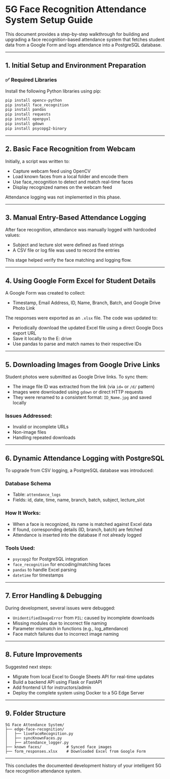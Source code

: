 # 5G Face Recognition Attendance System Setup Guide

This document provides a step-by-step walkthrough for building and upgrading a face recognition-based attendance system that fetches student data from a Google Form and logs attendance into a PostgreSQL database.

---

## 1. Initial Setup and Environment Preparation

### ✅ Required Libraries
Install the following Python libraries using pip:

```bash
pip install opencv-python
pip install face_recognition
pip install pandas
pip install requests
pip install openpyxl
pip install gdown
pip install psycopg2-binary
```

---

## 2. Basic Face Recognition from Webcam

Initially, a script was written to:
- Capture webcam feed using OpenCV
- Load known faces from a local folder and encode them
- Use face_recognition to detect and match real-time faces
- Display recognized names on the webcam feed

Attendance logging was not implemented in this phase.

---

## 3. Manual Entry-Based Attendance Logging

After face recognition, attendance was manually logged with hardcoded values:
- Subject and lecture slot were defined as fixed strings
- A CSV file or log file was used to record the entries

This stage helped verify the face matching and logging flow.

---

## 4. Using Google Form Excel for Student Details

A Google Form was created to collect:
- Timestamp, Email Address, ID, Name, Branch, Batch, and Google Drive Photo Link

The responses were exported as an `.xlsx` file. The code was updated to:
- Periodically download the updated Excel file using a direct Google Docs export URL
- Save it locally to the E: drive
- Use pandas to parse and match names to their respective IDs

---

## 5. Downloading Images from Google Drive Links

Student photos were submitted as Google Drive links. To sync them:
- The image file ID was extracted from the link (via `id=` or `/d/` pattern)
- Images were downloaded using `gdown` or direct HTTP requests
- They were renamed to a consistent format: `ID_Name.jpg` and saved locally

### Issues Addressed:
- Invalid or incomplete URLs
- Non-image files
- Handling repeated downloads

---

## 6. Dynamic Attendance Logging with PostgreSQL

To upgrade from CSV logging, a PostgreSQL database was introduced:

### Database Schema
- Table: `attendance_logs`
- Fields: id, date, time, name, branch, batch, subject, lecture_slot

### How It Works:
- When a face is recognized, its name is matched against Excel data
- If found, corresponding details (ID, branch, batch) are fetched
- Attendance is inserted into the database if not already logged

### Tools Used:
- `psycopg2` for PostgreSQL integration
- `face_recognition` for encoding/matching faces
- `pandas` to handle Excel parsing
- `datetime` for timestamps

---

## 7. Error Handling & Debugging

During development, several issues were debugged:
- `UnidentifiedImageError` from `PIL`: caused by incomplete downloads
- Missing modules due to incorrect file naming
- Parameter mismatch in functions (e.g., log_attendance)
- Face match failures due to incorrect image naming

---

## 8. Future Improvements

Suggested next steps:
- Migrate from local Excel to Google Sheets API for real-time updates
- Build a backend API using Flask or FastAPI
- Add frontend UI for instructors/admin
- Deploy the complete system using Docker to a 5G Edge Server

---

## 9. Folder Structure
```
5G Face Attendance System/
├── edge-face-recognition/
│   ├── liveFaceRecognition.py
│   ├── syncKnownFaces.py
│   ├── attendance_logger.py
├── known faces/           # Synced face images
├── form_responses.xlsx    # Downloaded Excel from Google Form
```

---

This concludes the documented development history of your intelligent 5G face recognition attendance system.


